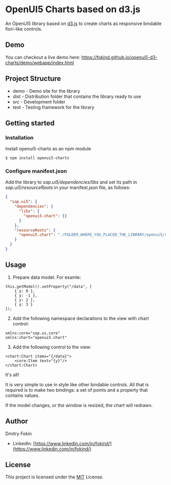 # OpenUI5 Charts based on d3.js
An OpenUI5 library based on [d3.js](https://github.com/d3/d3) to create charts as responsive bindable fiori-like controls.

## Demo
You can checkout a live demo here:
https://fokind.github.io/openui5-d3-charts/demo/webapp/index.html

## Project Structure
* demo - Demo site for the library
* dist - Distribution folder that contains the library ready to use
* src  - Development folder
* test - Testing framework for the library

## Getting started

### Installation
Install openui5-charts as an npm module
```sh
$ npm install openui5-charts
```

### Configure manifest.json
Add the library to *sap.ui5/dependencies/libs* and set its path in *sap.ui5/resourceRoots* in your manifest.json file, as follows:

```json
{
  "sap.ui5": {
    "dependencies": {
      "libs": {
        "openui5.chart": {}
      }
    },
    "resourceRoots": {
      "openui5.chart": "./FOLDER_WHERE_YOU_PLACED_THE_LIBRARY/openui5/chart/"
    }
  }
}
```

## Usage
1. Prepare data model. For examle:
```
this.getModel().setProperty("/data", [
	{ y: 0 },
	{ y: -1 },
	{ y: 2 },
	{ y: 3 }
]);
```

2. Add the following namespace declarations to the view with chart control:
```
xmlns:core="sap.ui.core"
xmlns:chart="openui5.chart"
```

3. Add the following control to the view:
```
<chart:Chart items="{/data}">
	<core:Item text="{y}"/>
</chart:Chart>
```
It's all!

It is very simple to use in style like other bindable controls. All that is required is to make two bindings: a set of points and a property that contains values.

If the model changes, or the window is resized, the chart will redrawn.

## Author
Dmitry Fokin
- LinkedIn: [https://www.linkedin.com/in/fokind/](https://www.linkedin.com/in/fokind/)

## License
This project is licensed under the [MIT](LICENSE) License.
